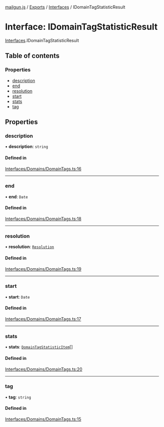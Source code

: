 [mailgun.js](../README.md) / [Exports](../modules.md) / [Interfaces](../modules/Interfaces.md) / IDomainTagStatisticResult

# Interface: IDomainTagStatisticResult

[Interfaces](../modules/Interfaces.md).IDomainTagStatisticResult

## Table of contents

### Properties

- [description](Interfaces.IDomainTagStatisticResult.md#description)
- [end](Interfaces.IDomainTagStatisticResult.md#end)
- [resolution](Interfaces.IDomainTagStatisticResult.md#resolution)
- [start](Interfaces.IDomainTagStatisticResult.md#start)
- [stats](Interfaces.IDomainTagStatisticResult.md#stats)
- [tag](Interfaces.IDomainTagStatisticResult.md#tag)

## Properties

### description

• **description**: `string`

#### Defined in

[Interfaces/Domains/DomainTags.ts:16](https://github.com/mailgun/mailgun.js/blob/0486635/lib/Interfaces/Domains/DomainTags.ts#L16)

___

### end

• **end**: `Date`

#### Defined in

[Interfaces/Domains/DomainTags.ts:18](https://github.com/mailgun/mailgun.js/blob/0486635/lib/Interfaces/Domains/DomainTags.ts#L18)

___

### resolution

• **resolution**: [`Resolution`](../enums/Enums.Resolution.md)

#### Defined in

[Interfaces/Domains/DomainTags.ts:19](https://github.com/mailgun/mailgun.js/blob/0486635/lib/Interfaces/Domains/DomainTags.ts#L19)

___

### start

• **start**: `Date`

#### Defined in

[Interfaces/Domains/DomainTags.ts:17](https://github.com/mailgun/mailgun.js/blob/0486635/lib/Interfaces/Domains/DomainTags.ts#L17)

___

### stats

• **stats**: [`DomainTagStatisticItem`](../modules.md#domaintagstatisticitem)[]

#### Defined in

[Interfaces/Domains/DomainTags.ts:20](https://github.com/mailgun/mailgun.js/blob/0486635/lib/Interfaces/Domains/DomainTags.ts#L20)

___

### tag

• **tag**: `string`

#### Defined in

[Interfaces/Domains/DomainTags.ts:15](https://github.com/mailgun/mailgun.js/blob/0486635/lib/Interfaces/Domains/DomainTags.ts#L15)
